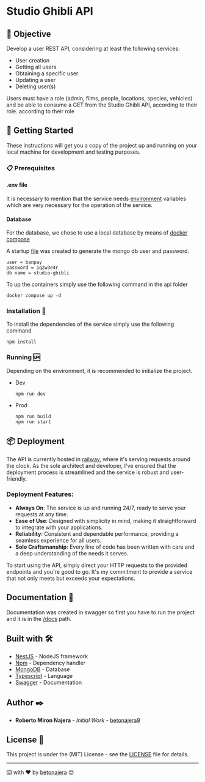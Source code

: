 # Studio Ghibli API

## 🎯 Objective

Develop a user REST API, considering at least the following services:

- User creation
- Getting all users
- Obtaining a specific user
- Updating a user
- Deleting user(s)

Users must have a role (admin, films, people, locations,
species, vehicles) and be able to consume a GET from the Studio Ghibli API, according to their role.
according to their role

## 🚀 Getting Started

These instructions will get you a copy of the project up and running on your local machine for development and testing purposes.

### 📋 Prerequisites

#### .env file

It is necessary to mention that the service needs [environment](.env.template) variables which are very necessary for the operation of the service.

#### Database

For the database, we chose to use a local database by means of [docker compose](docker-compose.yml)

A startup [file](./mongo-init.js) was created to generate the mongo db user and password.

```
user = banpay
password = 1q2w3e4r
db name = studio-ghibli
```

To up the containers simply use the following command in the api folder

```shell
docker compose up -d
```

### Installation 🔧

To install the dependencies of the service simply use the following command

```shell
npm install
```

### Running 🆙

Depending on the environment, it is recommended to initialize the project.

- Dev
  ```shell
  npm run dev
  ```
- Prod

  ```shell
  npm run build
  npm run start
  ```

## 📦 Deployment

The API is currently hosted in [railway](https://studio-ghibli-production.up.railway.app/api), where it's serving requests around the clock. As the sole architect and developer, I've ensured that the deployment process is streamlined and the service is robust and user-friendly.

### Deployment Features:

- **Always On**: The service is up and running 24/7, ready to serve your requests at any time.
- **Ease of Use**: Designed with simplicity in mind, making it straightforward to integrate with your applications.
- **Reliability**: Consistent and dependable performance, providing a seamless experience for all users.
- **Solo Craftsmanship**: Every line of code has been written with care and a deep understanding of the needs it serves.

To start using the API, simply direct your HTTP requests to the provided endpoints and you're good to go. It's my commitment to provide a service that not only meets but exceeds your expectations.

## Documentation 📄

Documentation was created in swagger so first you have to run the project and it is in the [/docs](https://studio-ghibli-production.up.railway.app/docs) path.

## Built with 🛠️

- [NestJS](https://nestjs.com/) - NodeJS framework
- [Npm](https://www.npmjs.com/) - Dependency handler
- [MongoDB](https://www.mongodb.com/) - Database
- [Typescript](https://www.typescriptlang.org/) - Language
- [Swagger](https://swagger.io/) - Documentation

## Author ✒️

- **Roberto Miron Najera** - _Initial Work_ - [betonajera9](https://github.com/villanuevand)

## License 📄

This project is under the (MIT) License - see the [LICENSE](LICENSE) file for details.

---

⌨️ with ❤️ by [betonajera](https://github.com/BetoNajera9) 😊
